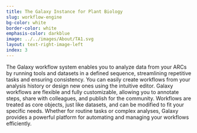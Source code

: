 ```yaml
---
title: The Galaxy Instance for Plant Biology
slug: workflow-engine 
bg-color: white
border-color: white
emphasis-color: darkblue
image: ../../images/About/TA1.svg
layout: text-right-image-left
index: 3
---
```


The Galaxy workflow system enables you to analyze data from your ARCs by running tools and datasets in a defined sequence, streamlining repetitive tasks and ensuring consistency.
You can easily create workflows from your analysis history or design new ones using the intuitive editor.
Galaxy workflows are flexible and fully customizable, allowing you to annotate steps, share with colleagues, and publish for the community.
Workflows are treated as core objects, just like datasets, and can be modified to fit your specific needs.
Whether for routine tasks or complex analyses, Galaxy provides a powerful platform for automating and managing your workflows efficiently.